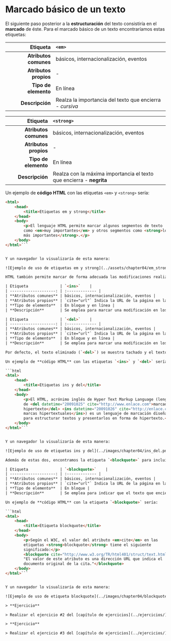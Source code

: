 # Marcado básico de un texto

El siguiente paso posterior a la **estructuración** del texto consistiría en el **marcado** de éste. Para el marcado básico de un texto encontraríamos estas etiquetas:

| Etiqueta              | `<em>`    |
| --------------------: | :------------- |
| **Atributos comunes** | básicos, internacionalización, eventos |
| **Atributos propios** | - |
| **Tipo de elemento**  | En línea |
| **Descripción**       | Realza la importancia del texto que encierra - *cursiva* |

| Etiqueta              | `<strong>`    |
| --------------------: | :------------- |
| **Atributos comunes** | básicos, internacionalización, eventos |
| **Atributos propios** | - |
| **Tipo de elemento**  | En línea |
| **Descripción**       | Realza con la máxima importancia el texto que encierra - **negrita** |

Un ejemplo de **código HTML** con las etiquetas `<em>` y `<strong>` sería:

```html
<html>
    <head>
        <title>Etiquetas em y strong</title>
    </head>
    <body>
        <p>El lenguaje HTML permite marcar algunos segmentos de texto
        como <em>muy importantes</em> y otros segmentos como <strong>los
        más importantes</strong>.</p>
    </body>
</html>```


Y un navegador lo visualizaría de esta manera:

![Ejemplo de uso de etiquetas em y strong](../assets/chapter04/em_strong.png)

HTML también permite marcar de forma adecuada las modificaciones realizadas en el contenido de una página: el texto que **ha sido eliminado** y el texto que **ha sido añadido**:

| Etiqueta              | `<ins>`    |
| --------------------: | :------------- |
| **Atributos comunes** | básicos, internacionalización, eventos |
| **Atributos propios** | `cite="url"` Indica la URL de la página en la que se puede obtener más información sobre el motivo por el que se realizó la modificación.<br />`datetime="fecha"` Especifica la fecha y hora en la que se realizó el cambio |
| **Tipo de elemento**  | En bloque y en línea |
| **Descripción**       | Se emplea para marcar una modificación en los contenidos originales consistente en la inserción de un nuevo contenido |

| Etiqueta              | `<del>`    |
| --------------------: | :------------- |
| **Atributos comunes** | básicos, internacionalización, eventos |
| **Atributos propios** | `cite="url"` Indica la URL de la página en la que se puede obtener más información sobre el motivo por el que se realizó la modificación.<br />`datetime="fecha"` Especifica la fecha y hora en la que se realizó el cambio |
| **Tipo de elemento**  | En bloque y en línea |
| **Descripción**       | Se emplea para marcar una modificación en los contenidos originales consistente en el borrado de cierto contenido |

Por defecto, el texto eliminado (`<del>`) se muestra tachado y el texto insertado (`<ins>`) se muestra subrayado.

Un ejemplo de **código HTML** con las etiquetas `<ins>` y `<del>` sería:

```html
<html>
    <head>
        <title>Etiquetas ins y del</title>
    </head>
    <body>
        <p>El HTML, acrónimo inglés de Hyper Text Markup Language (lenguaje
        de <del datetime="20091025" cite="http://www.enlace.com">marcado de
        hipertexto</del> <ins datetime="20091026" cite="http://enlace.com">
        marcas hipertextuales</ins>) es un lenguaje de marcación diseñado
        para estructurar textos y presentarlos en forma de hipertexto.</p>
    </body>
</html>```


Y un navegador lo visualizaría de esta manera:

![Ejemplo de uso de etiquetas ins y del](../images/chapter04/ins_del.png)

Además de estas dos, encontramos la etiqueta `<blockquote>` para incluir citas textuales en las páginas web.

| Etiqueta              | `<blockquote>`    |
| --------------------: | :------------- |
| **Atributos comunes** | básicos, internacionalización, eventos |
| **Atributos propios** | `cite="url"` Indica la URL de la página en la que se puede obtener más información sobre el motivo por el que se realizó la modificación |
| **Tipo de elemento**  | En bloque |
| **Descripción**       | Se emplea para indicar que el texto que encierra es una cita textual de otro texto externo |

Un ejemplo de **código HTML** con la etiqueta `<blockquote>` sería:

```html
<html>
    <head>
        <title>Etiqueta blockquote</title>
    </head>
    <body>
        <p>Según el W3C, el valor del atributo <em>cite</em> en las
        etiquetas <strong>blockquote</strong> tiene el siguiente
        significado:</p>
        <blockquote cite="http://www.w3.org/TR/html401/struct/text.html">
        "El valor de este atributo es una dirección URL que indica el
        documento original de la cita."</blockquote>
    </body>
</html>```


Y un navegador lo visualizaría de esta manera:

![Ejemplo de uso de etiqueta blockquote](../images/chapter04/blockquote.png)

> **Ejercicio**

> Realizar el ejercicio #2 del [capítulo de ejercicios](../ejercicios/).

> **Ejercicio**

> Realizar el ejercicio #3 del [capítulo de ejercicios](../ejercicios/).
